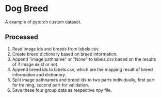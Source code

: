 # Dog Breed

A example of pytorch custom dataset.

## Processed
1. Read image ids and breeds from labels.csv.
2. Create breed dictionary based on breed information.
3. Append "image pathname" or "None" to labels.csv based on the results of if image exist or not.
4. Append breed ids to labels.csv, which are the mapping result of breed information and dictionary.
5. Split image pathnames and breed ids to two parts individually, first part for training, second part for validation.
6. Save these four group data as respective npy file.
